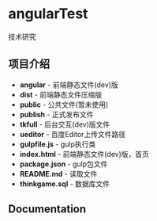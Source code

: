 # angularTest
技术研究

## 项目介绍

- **angular** - 前端静态文件(dev)版
- **dist** - 前端静态文件压缩版
- **public** - 公共文件(暂未使用)
- **publish** - 正式发布文件
- **tkfull** - 后台交互(dev)版文件
- **ueditor** - 百度Editor上传文件路径
- **gulpfile.js** - gulp执行类
- **index.html** - 前端静态文件(dev)版，首页
- **package.json** - gulp包文件
- **README.md** - 读取文件
- **thinkgame.sql** - 数据库文件

## Documentation
